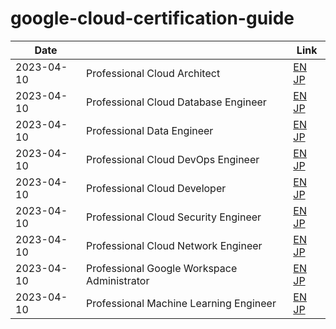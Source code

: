# google-cloud-certification-guide

| Date       |                                             | Link                                                                                  |
| ---------- | ------------------------------------------- | ------------------------------------------------------------------------------------- |
| 2023-04-10 | Professional Cloud Architect                | [EN](cloud_architect/en.md) [JP](cloud_architect/jp.md)                               |
| 2023-04-10 | Professional Cloud Database Engineer        | [EN](cloud_database_engineer/en.md) [JP](cloud_database_engineer/jp.md)               |
| 2023-04-10 | Professional Data Engineer                  | [EN](data_engineer/en.md) [JP](data_engineer/jp.md)                                   |
| 2023-04-10 | Professional Cloud DevOps Engineer          | [EN](devops_engineer/en.md) [JP](devops_engineer/jp.md)                               |
| 2023-04-10 | Professional Cloud Developer                | [EN](cloud_developer/en.md) [JP](cloud_developer/jp.md)                               |
| 2023-04-10 | Professional Cloud Security Engineer        | [EN](cloud_security_engineer/en.md) [JP](cloud_security_engineer/jp.md)               |
| 2023-04-10 | Professional Cloud Network Engineer         | [EN](cloud_network_engineer/en.md) [JP](cloud_network_engineer/jp.md)                 |
| 2023-04-10 | Professional Google Workspace Administrator | [EN](google_workspace_administrator/en.md) [JP](google_workspace_administrator/jp.md) |
| 2023-04-10 | Professional Machine Learning Engineer      | [EN](machine_learning_engineer/en.md) [JP](machine_learning_engineer/jp.md)           |
